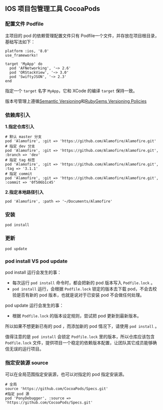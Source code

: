 ## IOS 项目包管理工具 CocoaPods 
### 配置文件 Podfile

主项目的 pod 的依赖管理配置文件只有 Podfile一个文件，并存放在项目根目录，基础写法如下：

``` shell
platform :ios, '8.0'
use_frameworks!

target 'MyApp' do
  pod 'AFNetworking', '~> 2.6'
  pod 'ORStackView', '~> 3.0'
  pod 'SwiftyJSON', '~> 2.3'
end
```

指定一个 `target` 名字 `MyApp`，它和 XCode 的编译 `target` 保持一致。

版本号管理上遵循[Semantic Versioning](https://semver.org/lang/zh-CN/)和[RubyGems Versioning Policies](https://guides.rubygems.org/patterns/#semantic-versioning)

### 依赖库引入

**1.指定仓库引入**

``` shell
# 默认 master 分支
pod 'Alamofire', :git => 'https://github.com/Alamofire/Alamofire.git'
# 指定 dev 分支
pod 'Alamofire', :git => 'https://github.com/Alamofire/Alamofire.git', :branch => 'dev'
# 指定 tag 标签
pod 'Alamofire', :git => 'https://github.com/Alamofire/Alamofire.git', :tag => '3.1.1'
# 指定 commit
pod 'Alamofire', :git => 'https://github.com/Alamofire/Alamofire.git', :commit => '0f506b1c45'
```

**2.指定本地路径引入**

``` shell
pod 'Alamofire', :path => '~/Documents/Alamofire'
```

### 安装

``` shell
pod install
```

### 更新

``` shell
pod update
```

### pod install VS pod update

pod install 运行会发生的事：

* 每次运行 `pod install` 命令时，都会把新的 pod 版本写入 `Podfile.lock` 。
* `pod install` 运行，会根据 `Podfile.lock` 锁定的版本去下载 pod，不会去校验是否有新的 pod 版本，也就是说对于已安装 pod 不会做任何处理。

pod update 运行会发生的事：

* 根据 `Podfile.lock` 的版本设定规则，尝试把 pod 更新到最新版本。

所以如果不想更新已有的 pod ，而添加新的 pod  情况下，请使用 `pod install` 。

值得注意的是 `pod install` 会锁定 `Podfile.lock` 里的版本，所以仓库应该包含 `Podfile.lock` 文件，提供项目一个稳定的依赖版本配置，让团队其它成员能够确信无误的运行项目。

### 指定安装源 source

可以在全局范围指定安装源，也可以对指定的 pod 指定安装源。

``` shell
# 全局
source 'https://github.com/CocoaPods/Specs.git'
#指定 pod 源
pod 'PonyDebugger', :source => 'https://github.com/CocoaPods/Specs.git'
```
